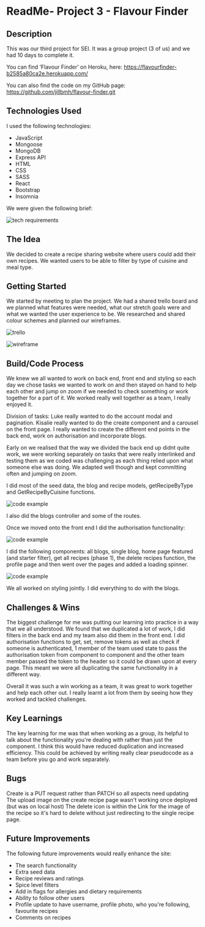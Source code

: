 # ReadMe- Project 3 - Flavour Finder

## Description

This was our third project for SEI. It was a group project (3 of us) and we had 10 days to complete it. 

You can find ‘Flavour Finder’ on Heroku, here: https://flavourfinder-b2585a80ca2e.herokuapp.com/

You can also find the code on my GitHub page: https://github.com/jillbmh/flavour-finder.git

## Technologies Used

I used the following technologies:

* JavaScript
* Mongoose
* MongoDB
* Express API
* HTML
* CSS
* SASS
* React
* Bootstrap
* Insomnia

We were given the following brief:

![tech requirements](../flavour-finder/client/src/images/p3-req.pmg.png)

## The Idea

We decided to create a recipe sharing website where users could add their own recipes. We wanted users to be able to filter by type of cuisine and meal type.

## Getting Started

We started by meeting to plan the project. We had a shared trello board and we planned what features were needed, what our stretch goals were and what we wanted the user experience to be. We researched and shared colour schemes and planned our wireframes.

![trello](../flavour-finder/client/src/images/p3-trello.png)

![wireframe](../flavour-finder/client/src/images/p3-wireframe.png)


## Build/Code Process

We knew we all wanted to work on back end, front end and styling so each day we chose tasks we wanted to work on and then stayed on hand to help each other and jump on zoom if we needed to check something or work together for a part of it. We worked really well together as a team, I really enjoyed it.  

Division of tasks: Luke really wanted to do the account modal and pagination. Kisalie really wanted to do the create component and a carousel on the front page. I really wanted to create the different end points in the back end, work on authorisation and incorporate blogs. 

Early on we realised that the way we divided the back end up didnt quite work, we were working separately on tasks that were really interlinked and testing them as we coded was challenging as each thing relied upon what someone else was doing. We adapted well though and kept committing often and jumping on zoom. 

I did most of the seed data, the blog and recipe models, getRecipeByType and GetRecipeByCuisine functions. 

![code example](../flavour-finder/client/src/images/p3-code1.png)

I also did the blogs controller and some of the routes.

Once we moved onto the front end I did the authorisation functionality:

![code example](../flavour-finder/client/src/images/p3-code2.png)

I did the following components: all blogs, single blog, home page featured (and starter filter), get all recipes (phase 1), the delete recipes function, the profile page and then went over the pages and added a loading spinner. 

![code example](../flavour-finder/client/src/images/p3-code3.png)

We all worked on styling jointly. I did everything to do with the blogs.


## Challenges & Wins

The biggest challenge for me was putting our learning into practice in a way that we all understood. We found that we duplicated a lot of work, I did filters in the back end and my team also did them in the front end. I did authorisation functions to get, set, remove tokens as well as check if someone is authenticated, 1 member of the team used state to pass the authorisation token from component to component and the other team member passed the token to the header so it could be drawn upon at every page. This meant we were all duplicating the same functionality in a different way. 

Overall it was such a win working as a team, it was great to work together and help each other out. I really learnt a lot from them by seeing how they worked and tackled challenges.


## Key Learnings

The key learning for me was that when working as a group, its helpful to talk about the functionality you're dealing with rather than just the component. I think this would have reduced duplication and increased efficiency. This could be achieved by writing really clear pseudocode as a team before you go and work separately.


## Bugs

Create is a PUT request rather than PATCH so all aspects need updating
The upload image on the create recipe page wasn't working once deployed (but was on local host)
The delete icon is within the Link for the image of the recipe so it's hard to delete without just redirecting to the single recipe page.


## Future Improvements

The following future improvements would really enhance the site:
* The search functionality
* Extra seed data
* Recipe reviews and ratings
* Spice level filters
* Add in flags for allergies and dietary requirements
* Ability to follow other users
* Profile update to have username, profile photo, who you're following, favourite recipes
* Comments on recipes